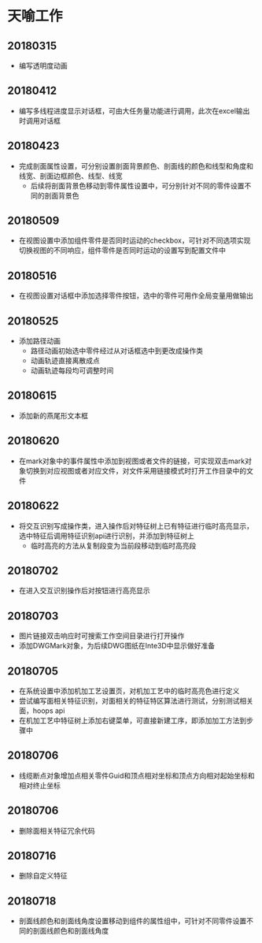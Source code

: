 # 天喻工作
## 20180315
- 编写透明度动画

## 20180412
- 编写多线程进度显示对话框，可由大任务量功能进行调用，此次在excel输出时调用对话框

## 20180423
- 完成剖面属性设置，可分别设置剖面背景颜色、剖面线的颜色和线型和角度和线宽、剖面边框颜色、线型、线宽 
     + 后续将剖面背景色移动到零件属性设置中，可分别针对不同的零件设置不同的剖面背景色 

## 20180509
- 在视图设置中添加组件零件是否同时运动的checkbox，可针对不同选项实现切换视图的不同响应，组件零件是否同时运动的设置写到配置文件中

## 20180516
- 在视图设置对话框中添加选择零件按钮，选中的零件可用作全局变量用做输出

## 20180525
- 添加路径动画
     + 路径动画初始选中零件经过从对话框选中到更改成操作类
     + 动画轨迹直接离散成点
     + 动画轨迹每段均可调整时间  

## 20180615
- 添加新的燕尾形文本框

## 20180620
- 在mark对象中的事件属性中添加到视图或者文件的链接，可实现双击mark对象切换到对应视图或者对应文件，对文件采用链接模式时打开工作目录中的文件

## 20180622
- 将交互识别写成操作类，进入操作后对特征树上已有特征进行临时高亮显示，选中特征后调用特征识别api进行识别，并添加到特征树上
     + 临时高亮的方法从复制段变为当前段移动到临时高亮段

## 20180702
- 在进入交互识别操作后对按钮进行高亮显示

## 20180703
- 图片链接双击响应时可搜索工作空间目录进行打开操作
- 添加DWGMark对象，为后续DWG图纸在Inte3D中显示做好准备 

## 20180705
- 在系统设置中添加机加工艺设置页，对机加工艺中的临时高亮色进行定义
- 尝试编写面相关特征识别，对面相关的特征特区算法进行测试，分别测试相关面，hoops api
- 在机加工艺中特征树上添加右键菜单，可直接新建工序，即添加加工方法到步骤中

## 20180706
- 线缆断点对象增加点相关零件Guid和顶点相对坐标和顶点方向相对起始坐标和相对终止坐标

## 20180706
- 删除面相关特征冗余代码

## 20180716
- 删除自定义特征 

## 20180718
- 剖面线颜色和剖面线角度设置移动到组件的属性组中，可针对不同零件设置不同的剖面线颜色和剖面线角度
